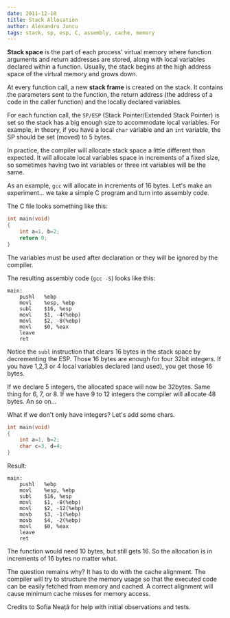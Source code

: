 ```yaml
---
date: 2011-12-18
title: Stack Allocation
author: Alexandru Juncu
tags: stack, sp, esp, C, assembly, cache, memory
---
```


**Stack space** is the part of each process' virtual memory where function
arguments and return addresses are stored, along with local variables declared
within a function. Usually, the stack begins at the high address space of the
virtual memory and grows down.

At every function call, a new **stack frame** is created on the stack. It
contains the parameters sent to the function, the return address (the
address of a code in the caller function) and the locally declared
variables.

For each function call, the `SP/ESP` (Stack Pointer/Extended Stack Pointer)
is set so the stack has a big enough size to accommodate local variables. For
example, in theory, if you have a local `char` variable and an `int` variable,
the SP should be set (moved) to 5 bytes.

In practice, the compiler will allocate stack space a little different than
expected. It will allocate local variables space in increments of a fixed
size, so sometimes having two int variables or three int variables will be
the same.

As an example, `gcc` will allocate in increments of 16 bytes. Let's make an
experiment... we take a simple C program and turn into assembly code.

The C file looks something like this:

~~~ cpp
int main(void)
{
	int a=1, b=2;
	return 0;
}
~~~

The variables must be used after declaration or they will be ignored by the
compiler.

The resulting assembly code (`gcc -S`) looks like this:

~~~
main:
	pushl	%ebp
	movl	%esp, %ebp
	subl	$16, %esp
	movl	$1, -4(%ebp)
	movl	$2, -8(%ebp)
	movl	$0, %eax
	leave
	ret
~~~

Notice the `subl` instruction that clears 16 bytes in the stack space by
decrementing the ESP. Those 16 bytes are enough for four 32bit integers. If you
have 1,2,3 or 4 local variables declared (and used), you get those 16 bytes.

If we declare 5 integers, the allocated space will now be 32bytes. Same
thing for 6, 7, or 8. If we have 9 to 12 integers the compiler will
allocate 48 bytes. An so on...

What if we don't only have integers? Let's add some chars.

~~~ cpp
int main(void)
{
	int a=1, b=2;
	char c=3, d=4;
}
~~~

Result:

	main:
		pushl	%ebp
		movl	%esp, %ebp
		subl	$16, %esp
		movl	$1, -8(%ebp)
		movl	$2, -12(%ebp)
		movb	$3, -1(%ebp)
		movb	$4, -2(%ebp)
		movl	$0, %eax
		leave
		ret

The function would need 10 bytes, but still gets 16. So the allocation is in
increments of 16 bytes no matter what.

The question remains why? It has to do with the cache alignment. The
compiler will try to structure the memory usage so that the executed code can
be easily fetched from memory and cached. A correct alignment will cause
minimum cache misses for memory access.

Credits to Sofia Neață for help with initial observations and tests.
